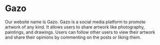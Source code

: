 # Gazo
Our website name is Gazo. Gazo is a social media platform to promote artwork of any kind. 
It allows users to share artwork like photography, paintings, and drawings. 
Users can follow other users to view their artwork and share their opinions by commenting on the posts or liking them.

